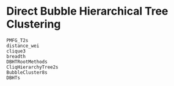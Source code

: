 # Direct Bubble Hierarchical Tree Clustering

```@docs
PMFG_T2s
distance_wei
clique3
breadth
DBHTRootMethods
CliqHierarchyTree2s
BubbleCluster8s
DBHTs
```
